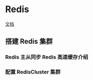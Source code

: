 # Redis

[文档](http://redisdoc.com)

## 搭建 Redis 集群

### Redis 主从同步 Redis 高速缓存介绍

### 配置 RedisCluster 集群
